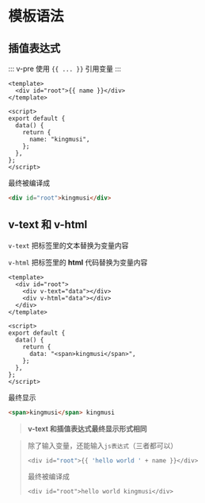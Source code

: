 # 模板语法

## 插值表达式

::: v-pre
使用 `{{ ... }}` 引用变量
:::

```vue
<template>
  <div id="root">{{ name }}</div>
</template>

<script>
export default {
  data() {
    return {
      name: "kingmusi",
    };
  },
};
</script>
```

最终被编译成

```html
<div id="root">kingmusi</div>
```

## v-text 和 v-html

`v-text` 把标签里的文本替换为变量内容

`v-html` 把标签里的 **html** 代码替换为变量内容

```vue
<template>
  <div id="root">
    <div v-text="data"></div>
    <div v-html="data"></div>
  </div>
</template>

<script>
export default {
  data() {
    return {
      data: "<span>kingmusi</span>",
    };
  },
};
</script>
```

最终显示

```html
<span>kingmusi</span> kingmusi
```

> **v-text 和插值表达式最终显示形式相同**

> 除了输入变量，还能输入`js表达式`（三者都可以）
>
> ```js
> <div id="root">{{ 'hello world ' + name }}</div>
> ```
>
> 最终被编译成
>
> ```vue
> <div id="root">hello world kingmusi</div>
> ```
